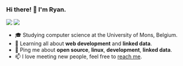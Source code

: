 ### Hi there! 👋 I'm Ryan.

<a href="https://summerofcode.be/editions/2019">
        <img src="https://img.shields.io/badge/osoc-19-44DBA4.svg?logo=data%3Aimage%2Fpng%3Bbase64%2CiVBORw0KGgoAAAANSUhEUgAAACAAAAAYCAYAAACbU%2F80AAAAAXNSR0IArs4c6QAAAARnQU1BAACxjwv8YQUAAAAJcEhZcwAABYcAAAWHAcnh0QQAAARLSURBVEhLtZZ9aJVVHMfPc7e5q5Ebvb9sSeQGGkSklLqykEWZFVmBmBqxkNLVH8uWFWUQBUX1XxG9Um2FrFBB2DK2qD%2B2pb1YGkm5KGtlZlRb6V1z29Pn8%2BzeHHZdW%2BoXPjvnebnn%2FM739zvnWRSOkap3Np5CcxUsggshDTthPTTCt60VSwePSQBMfjrNI7AYJnpvhIZgA9QRwHep5NZR1OVdDU5YB0vg0MnVIHTCb14cVQdYuc18eA7KoR%2Fas9e%2FwwLYOhQNvfLu1Jtj%2BuGIHZhYPHvEIuIi%2FpwHpkB9DvVDcdyE3ZviEK%2BCV3OTqyNyYFJ69pk0Ftmz%2B%2Fs6MzhwHP2H4S5wkrX8Xd5auXQf%2FUS8U0YzA3zenwQw0FJSQDMFHEyb7PfCe7AOOgrn92RoEzGxv3OQF8EB74aGOdtWFoYouo%2F%2BGvCdNriV7q7WiiWhuquhMMSRAfqO2pHKTn4JOJiVWwUOOh1WwmtQy3sTaHM6EXx2LpwABl7G5Ob8S0gKDM2EO1jsdFY%2Bhclv4tqdkdP71sDZYFRzIV9NnAH3wA0DzccnN9BUqIZCcFv9Cn3kWVstuq1gvwRWQBO49Z4E3VU%2FQZMT1oAO6MThdDLUhih1TtZ%2BA7DK1S54hhrY44V7m8aUfAIGZ13o1PngOOp7WBPHcbsBeFqNRTo1jWUZQHFyZ1h%2FQc9wd1gE8SlNLn3fgHtfR0zNO1DHbni9rXJZvwGcBWOR%2FpeCq3K15lt55M6clJ6TFHROrO5DmlVwPVwLC%2BEaWE4k69oqlu2nHyKKy%2FNZS%2F9LP8Pt7Ib1pKGC%2FktwMTix%2BXwBWuBH2B2FqH9fXwddttOCKgIKFvFJMEB4e0uaO3QkKbpWO2OQuTVYvTTvHnsWnzoNHoSN8DLcicUWYCImN2W3gCfi08Q8t%2BfKqsQxA1gL3V6MIu3eBF95kenr9NrfPQ4HvJeV23MePASrOSUdX5lmt%2FjVcCPUM3NSkL7gtlkNDp7Ycoj%2BgEYePIr9ubwHqr4XnqDrDnJlWyDniPWyIorCIncNv9UN60e5clPh7ggpBiUn4U2ohTdgB%2FwCWv42aG19UfYkZMBSSKfTs7w0kM3YbcVfBw%2FA195Hk8Gim8yMXbRvgaerYzex1B9oD34LMi2loSjEWmg%2BjU5r98IegvzHZia%2Fn%2BZS2AZtBGCQiXjm59eAdVR3%2FezW7J6X8nR03ErQxe0lze1%2F0h4MYKxiEqvfw0ttiaMwK5PpTFLHMyfVjafAqvcwqiHIz2jzKlck45EHS07TSPAFxRMuyl6GU%2BEy8LOsrIncdyGvRjt%2B86qosNwDRAcM3u01IxVFJdz3bPAIvgJcvWlzW244MNDt4ZVX%2FycFrs7qvw38R%2FNw2gyLsX%2BkY%2F%2FSuB0oKCgbiqLIneK2ctUjvwvKc%2F9juJfJ%2FSqOqnEHMDDYHYoKynvx7gMut4N72mBMyRfwPDwGH2F9vnNlhEL4G1bwU%2F%2B%2BQ5NrAAAAAElFTkSuQmCC"></a>
<a href="https://summerofcode.be/editions/2020">
        <img src="https://img.shields.io/badge/osoc-20-F14A3B.svg?logo=data%3Aimage%2Fpng%3Bbase64%2CiVBORw0KGgoAAAANSUhEUgAAACAAAAAYCAYAAACbU%2F80AAAAAXNSR0IArs4c6QAAAARnQU1BAACxjwv8YQUAAAAJcEhZcwAABYcAAAWHAcnh0QQAAARLSURBVEhLtZZ9aJVVHMfPc7e5q5Ebvb9sSeQGGkSklLqykEWZFVmBmBqxkNLVH8uWFWUQBUX1XxG9Um2FrFBB2DK2qD%2B2pb1YGkm5KGtlZlRb6V1z29Pn8%2BzeHHZdW%2BoXPjvnebnn%2FM739zvnWRSOkap3Np5CcxUsggshDTthPTTCt60VSwePSQBMfjrNI7AYJnpvhIZgA9QRwHep5NZR1OVdDU5YB0vg0MnVIHTCb14cVQdYuc18eA7KoR%2Fas9e%2FwwLYOhQNvfLu1Jtj%2BuGIHZhYPHvEIuIi%2FpwHpkB9DvVDcdyE3ZviEK%2BCV3OTqyNyYFJ69pk0Ftmz%2B%2Fs6MzhwHP2H4S5wkrX8Xd5auXQf%2FUS8U0YzA3zenwQw0FJSQDMFHEyb7PfCe7AOOgrn92RoEzGxv3OQF8EB74aGOdtWFoYouo%2F%2BGvCdNriV7q7WiiWhuquhMMSRAfqO2pHKTn4JOJiVWwUOOh1WwmtQy3sTaHM6EXx2LpwABl7G5Ob8S0gKDM2EO1jsdFY%2Bhclv4tqdkdP71sDZYFRzIV9NnAH3wA0DzccnN9BUqIZCcFv9Cn3kWVstuq1gvwRWQBO49Z4E3VU%2FQZMT1oAO6MThdDLUhih1TtZ%2BA7DK1S54hhrY44V7m8aUfAIGZ13o1PngOOp7WBPHcbsBeFqNRTo1jWUZQHFyZ1h%2FQc9wd1gE8SlNLn3fgHtfR0zNO1DHbni9rXJZvwGcBWOR%2FpeCq3K15lt55M6clJ6TFHROrO5DmlVwPVwLC%2BEaWE4k69oqlu2nHyKKy%2FNZS%2F9LP8Pt7Ib1pKGC%2FktwMTix%2BXwBWuBH2B2FqH9fXwddttOCKgIKFvFJMEB4e0uaO3QkKbpWO2OQuTVYvTTvHnsWnzoNHoSN8DLcicUWYCImN2W3gCfi08Q8t%2BfKqsQxA1gL3V6MIu3eBF95kenr9NrfPQ4HvJeV23MePASrOSUdX5lmt%2FjVcCPUM3NSkL7gtlkNDp7Ycoj%2BgEYePIr9ubwHqr4XnqDrDnJlWyDniPWyIorCIncNv9UN60e5clPh7ggpBiUn4U2ohTdgB%2FwCWv42aG19UfYkZMBSSKfTs7w0kM3YbcVfBw%2FA195Hk8Gim8yMXbRvgaerYzex1B9oD34LMi2loSjEWmg%2BjU5r98IegvzHZia%2Fn%2BZS2AZtBGCQiXjm59eAdVR3%2FezW7J6X8nR03ErQxe0lze1%2F0h4MYKxiEqvfw0ttiaMwK5PpTFLHMyfVjafAqvcwqiHIz2jzKlck45EHS07TSPAFxRMuyl6GU%2BEy8LOsrIncdyGvRjt%2B86qosNwDRAcM3u01IxVFJdz3bPAIvgJcvWlzW244MNDt4ZVX%2FycFrs7qvw38R%2FNw2gyLsX%2BkY%2F%2FSuB0oKCgbiqLIneK2ctUjvwvKc%2F9juJfJ%2FSqOqnEHMDDYHYoKynvx7gMut4N72mBMyRfwPDwGH2F9vnNlhEL4G1bwU%2F%2B%2BQ5NrAAAAAElFTkSuQmCC"></a>


- 🎓 Studying computer science at the University of Mons, Belgium.
- 🌱 Learning all about **web development** and **linked data**.
- 💬 Ping me about **open source**, **linux**, **development**, **linked data**.
- 📫 I love meeting new people, feel free to <a href="mailto:ryan.byloos99@gmail.com"> reach me</a>.